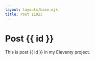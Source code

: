 ```yaml
---
layout: layouts/base.njk
title: Post 11923
---
```


# Post {{ id }}

This is post {{ id }} in my Eleventy project.

